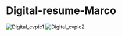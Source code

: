 # Digital-resume-Marco


![Digital_cvpic1](https://user-images.githubusercontent.com/131398860/235497849-65fb3b79-5d65-4505-b7a1-ef39bbc632d4.png)
![Digital_cvpic2](https://user-images.githubusercontent.com/131398860/235497858-68dbfe2a-3ec1-4bf3-a751-88b7a7da38cd.png)
